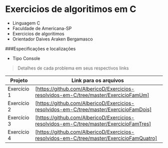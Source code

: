 # Exercicios de algoritimos em C 

  * Linguagem C
  * Faculdade de Americana-SP
  * Exercicios de algoritimos
  * Orientador Daives Araken Bergamasco

###Especificações e localizações

* Tipo Console
>Detalhes de cada problema em seus respectivos links


| Projeto | Link para os arquivos |
| ------ | ------ |
| Exercício 1 | [https://github.com/AlbericoD/Exercicios-resolvidos-em-C/tree/master/ExercicioFamUm]  |
| Exercício 2 | [https://github.com/AlbericoD/Exercicios-resolvidos-em-C/tree/master/ExercicioFamDois]  |
| Exercício 3 | [https://github.com/AlbericoD/Exercicios-resolvidos-em-C/tree/master/ExercicioFamTres]  |
| Exercício 4 | [https://github.com/AlbericoD/Exercicios-resolvidos-em-C/tree/master/ExercicioFamQuatro]  |
